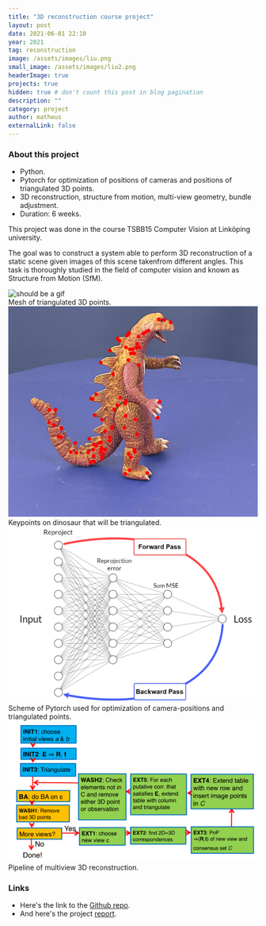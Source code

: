 ```yaml
---
title: "3D reconstruction course project"
layout: post
date: 2021-06-01 22:10
year: 2021
tag: reconstruction
image: /assets/images/liu.png
small_image: /assets/images/liu2.png
headerImage: true
projects: true
hidden: true # don't count this post in blog pagination
description: ""
category: project
author: matheus
externalLink: false
---
```


### About this project
* Python.
* Pytorch for optimization of positions of cameras and positions of triangulated 3D points.
* 3D reconstruction, structure from motion, multi-view geometry, bundle adjustment.
* Duration: 6 weeks.

This project was done in the course TSBB15 Computer Vision at Linköping university.

The goal was to construct a system able to perform 3D reconstruction of a static scene given images of this scene takenfrom different angles. This task is thoroughly studied in the field of computer vision and known as Structure from Motion (SfM).

<img src="/assets/images/dino_mesh.gif" alt="should be a gif"/>
<figcaption class="caption">Mesh of triangulated 3D points.</figcaption>

<img class="image" src="/assets/images/dino2.png" alt="Alt Text">
<figcaption class="caption">Keypoints on dinosaur that will be triangulated.</figcaption>

<img class="image" src="/assets/images/pytorch-3d.PNG" alt="Alt Text">
<figcaption class="caption">Scheme of Pytorch used for optimization of camera-positions and triangulated points.</figcaption>

<img class="image" src="/assets/images/pipe.PNG" alt="Alt Text">
<figcaption class="caption">Pipeline of multiview 3D reconstruction.</figcaption>

### Links
* Here's the link to the [Github repo](https://github.com/matheus-bernat/3d-reconstruction).
* And here's the project [report](/assets/reports/TSBB15_proj2.pdf).